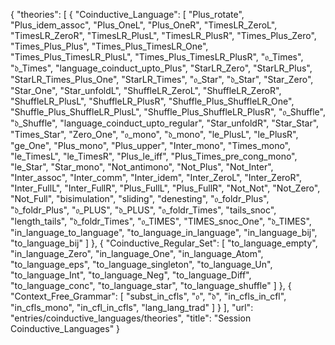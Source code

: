 {
    "theories": [
        {
            "Coinductive_Language": [
                "Plus_rotate",
                "Plus_idem_assoc",
                "Plus_OneL",
                "Plus_OneR",
                "TimesLR_ZeroL",
                "TimesLR_ZeroR",
                "TimesLR_PlusL",
                "TimesLR_PlusR",
                "Times_Plus_Zero",
                "Times_Plus_Plus",
                "Times_Plus_TimesLR_One",
                "Times_Plus_TimesLR_PlusL",
                "Times_Plus_TimesLR_PlusR",
                "𝔬_Times",
                "𝔡_Times",
                "language_coinduct_upto_Plus",
                "StarLR_Zero",
                "StarLR_Plus",
                "StarLR_Times_Plus_One",
                "StarLR_Times",
                "𝔬_Star",
                "𝔡_Star",
                "Star_Zero",
                "Star_One",
                "Star_unfoldL",
                "ShuffleLR_ZeroL",
                "ShuffleLR_ZeroR",
                "ShuffleLR_PlusL",
                "ShuffleLR_PlusR",
                "Shuffle_Plus_ShuffleLR_One",
                "Shuffle_Plus_ShuffleLR_PlusL",
                "Shuffle_Plus_ShuffleLR_PlusR",
                "𝔬_Shuffle",
                "𝔡_Shuffle",
                "language_coinduct_upto_regular",
                "Star_unfoldR",
                "Star_Star",
                "Times_Star",
                "Zero_One",
                "𝔬_mono",
                "𝔡_mono",
                "le_PlusL",
                "le_PlusR",
                "ge_One",
                "Plus_mono",
                "Plus_upper",
                "Inter_mono",
                "Times_mono",
                "le_TimesL",
                "le_TimesR",
                "Plus_le_iff",
                "Plus_Times_pre_cong_mono",
                "le_Star",
                "Star_mono",
                "Not_antimono",
                "Not_Plus",
                "Not_Inter",
                "Inter_assoc",
                "Inter_comm",
                "Inter_idem",
                "Inter_ZeroL",
                "Inter_ZeroR",
                "Inter_FullL",
                "Inter_FullR",
                "Plus_FullL",
                "Plus_FullR",
                "Not_Not",
                "Not_Zero",
                "Not_Full",
                "bisimulation",
                "sliding",
                "denesting",
                "𝔬_foldr_Plus",
                "𝔡_foldr_Plus",
                "𝔬_PLUS",
                "𝔡_PLUS",
                "𝔬_foldr_Times",
                "tails_snoc",
                "length_tails",
                "𝔡_foldr_Times",
                "𝔬_TIMES",
                "TIMES_snoc_One",
                "𝔡_TIMES",
                "in_language_to_language",
                "to_language_in_language",
                "in_language_bij",
                "to_language_bij"
            ]
        },
        {
            "Coinductive_Regular_Set": [
                "to_language_empty",
                "in_language_Zero",
                "in_language_One",
                "in_language_Atom",
                "to_language_eps",
                "to_language_singleton",
                "to_language_Un",
                "to_language_Int",
                "to_language_Neg",
                "to_language_Diff",
                "to_language_conc",
                "to_language_star",
                "to_language_shuffle"
            ]
        },
        {
            "Context_Free_Grammar": [
                "subst_in_cfls",
                "𝔬",
                "𝔡",
                "in_cfls_in_cfl",
                "in_cfls_mono",
                "in_cfl_in_cfls",
                "lang_lang_trad"
            ]
        }
    ],
    "url": "entries/coinductive_languages/theories",
    "title": "Session Coinductive_Languages"
}